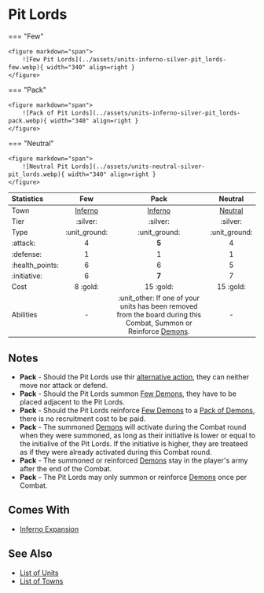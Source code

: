 # Pit Lords

=== "Few"

    <figure markdown="span">
        ![Few Pit Lords](../assets/units-inferno-silver-pit_lords-few.webp){ width="340" align=right }
    </figure>

=== "Pack"

    <figure markdown="span">
        ![Pack of Pit Lords](../assets/units-inferno-silver-pit_lords-pack.webp){ width="340" align=right }
    </figure>

=== "Neutral"

    <figure markdown="span">
        ![Neutral Pit Lords](../assets/units-neutral-silver-pit_lords.webp){ width="340" align=right }
    </figure>


| Statistics | Few | Pack | Neutral |
| :--- | :---: | :---: | :---: |
| Town | [Inferno](../towns/inferno.md) | [Inferno](../towns/inferno.md) | [Neutral](../towns/neutral.md) |
| Tier | :silver: | :silver: | :silver: |
| Type | :unit_ground: | :unit_ground: | :unit_ground: |
| :attack: | 4 | **5** | 4 |
| :defense: | 1 | 1 | 1 |
| :health_points: | 6 | 6 | 5 |
| :initiative: | 6 | **7** | 7 |
| Cost | 8 :gold: | 15 :gold: | 15 :gold: |
| Abilities | - | :unit_other: If one of your units has been removed from the board during this Combat, Summon or Reinforce [Demons](demons.md). | - |


## Notes

- **Pack** - Should the Pit Lords use thir [alternative action](../keywords/alternative_action.md), they can neither move nor attack or defend.
- **Pack** - Should the Pit Lords summon [Few Demons](demons.md), they have to be placed adjacent to the Pit Lords.
- **Pack** - Should the Pit Lords reinforce [Few Demons](demons.md) to a [Pack of Demons](demons.md), there is no recruitment cost to be paid.
- **Pack** - The summoned [Demons](demons.md) will activate during the Combat round when they were summoned, as long as their initiative is lower or equal to the initialive of the Pit Lords. If the initiative is higher, they are treateed as if they were already activated during this Combat round.
- **Pack** - The summoned or reinforced [Demons](demons.md) stay in the player's army after the end of the Combat.
- **Pack** - The Pit Lords may only summon or reinforce [Demons](demons.md) once per Combat.


## Comes With

- [Inferno Expansion](../content/inferno_expansion.md)


## See Also

- [List of Units](index.md)
- [List of Towns](../towns/index.md)